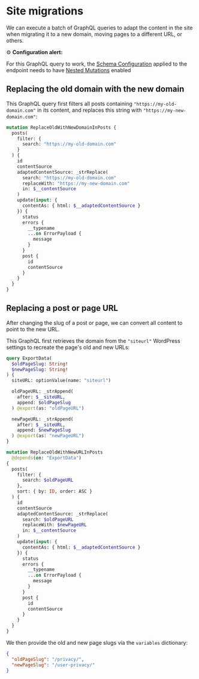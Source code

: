 # Site migrations

We can execute a batch of GraphQL queries to adapt the content in the site when migrating it to a new domain, moving pages to a different URL, or others.

<div class="doc-config-highlight" markdown=1>

⚙️ **Configuration alert:**

For this GraphQL query to work, the [Schema Configuration](https://gatographql.com/guides/use/creating-a-schema-configuration/) applied to the endpoint needs to have  [Nested Mutations](https://gatographql.com/guides/schema/using-nested-mutations/) enabled

</div>

## Replacing the old domain with the new domain

This GraphQL query first filters all posts containing `"https://my-old-domain.com"` in its content, and replaces this string with `"https://my-new-domain.com"`:

```graphql
mutation ReplaceOldWithNewDomainInPosts {
  posts(
    filter: {
      search: "https://my-old-domain.com"
    }
  ) {
    id
    contentSource
    adaptedContentSource: _strReplace(
      search: "https://my-old-domain.com"
      replaceWith: "https://my-new-domain.com"
      in: $__contentSource
    )
    update(input: {
      contentAs: { html: $__adaptedContentSource }
    }) {
      status
      errors {
        __typename
        ...on ErrorPayload {
          message
        }
      }
      post {
        id
        contentSource
      }
    }
  }
}
```

## Replacing a post or page URL

After changing the slug of a post or page, we can convert all content to point to the new URL.

This GraphQL first retrieves the domain from the `"siteurl"` WordPress settings to recreate the page's old and new URLs:

```graphql
query ExportData(
  $oldPageSlug: String!
  $newPageSlug: String!
) {
  siteURL: optionValue(name: "siteurl")

  oldPageURL: _strAppend(
    after: $__siteURL,
    append: $oldPageSlug
  ) @export(as: "oldPageURL")

  newPageURL: _strAppend(
    after: $__siteURL,
    append: $newPageSlug
  ) @export(as: "newPageURL")
}

mutation ReplaceOldWithNewURLInPosts
  @depends(on: "ExportData")
{
  posts(
    filter: {
      search: $oldPageURL
    },
    sort: { by: ID, order: ASC }
  ) {
    id
    contentSource
    adaptedContentSource: _strReplace(
      search: $oldPageURL
      replaceWith: $newPageURL
      in: $__contentSource
    )
    update(input: {
      contentAs: { html: $__adaptedContentSource }
    }) {
      status
      errors {
        __typename
        ...on ErrorPayload {
          message
        }
      }
      post {
        id
        contentSource
      }
    }
  }
}
```

We then provide the old and new page slugs via the `variables` dictionary:

```json
{
  "oldPageSlug": "/privacy/",
  "newPageSlug": "/user-privacy/"
}
```

